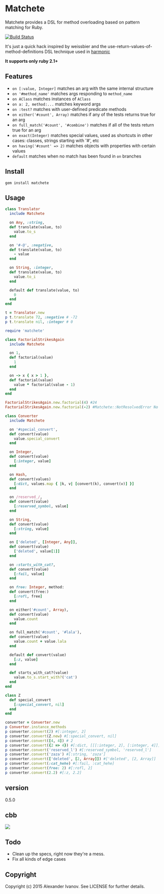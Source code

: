 Matchete
=========

Matchete provides a DSL for method overloading based on pattern matching for Ruby.

[![Build Status](https://travis-ci.org/alehander42/matchete.svg)](https://travis-ci.org/alehander42/matchete)

It's just a quick hack inspired by weissbier and the use-return-values-of-method-definitions DSL technique used in [harmonic](https://github.com/s2gatev/harmonic)

**It supports only ruby 2.1+**

Features
--------

* `on [:value, Integer]` matches an arg with the same internal structure
* `on '#method_name'` matches args responding to `method_name`
* `on AClass` matches instances of `AClass`
* `on a: 2, method:...` matches keyword args
* `on :test?` matches with user-defined predicate methods
* `on either('#count', Array)` matches if any of the tests returns true for an arg
* `on full_match('#count', '#combine')` matches if all of the tests return true for an arg
* `on exact(Integer)` matches special values, used as shortcuts in other cases:
classes, strings starting with '#', etc
* `on having('#count' => 2)` matches objects with properties with certain values
* `default` matches when no match has been found in `on` branches



Install
-----
`gem install matchete`


Usage
-----

```ruby
class Translator
  include Matchete

  on Any, :string,
  def translate(value, to)
    value.to_s
  end

  on '#-@', :negative,
  def translate(value, to)
    - value
  end

  on String, :integer,
  def translate(value, to)
    value.to_i
  end

  default def translate(value, to)
    0
  end
end

t = Translator.new
p t.translate 72, :negative # -72
p t.translate nil, :integer # 0
```

```ruby
require 'matchete'

class FactorialStrikesAgain
  include Matchete

  on 1,
  def factorial(value)
    1
  end

  on -> x { x > 1 },
  def factorial(value)
    value * factorial(value - 1)
  end
end

FactorialStrikesAgain.new.factorial(4) #24
FactorialStrikesAgain.new.factorial(-2) #Matchete::NotResolvedError No matching factorial method for args [-2]
```

```ruby
class Converter
  include Matchete

  on '#special_convert',
  def convert(value)
    value.special_convert
  end

  on Integer,
  def convert(value)
    [:integer, value]
  end

  on Hash,
  def convert(values)
    [:dict, values.map { |k, v| [convert(k), convert(v)] }]
  end

  on /reserved_/,
  def convert(value)
    [:reserved_symbol, value]
  end

  on String,
  def convert(value)
    [:string, value]
  end

  on ['deleted', [Integer, Any]],
  def convert(value)
    ['deleted', value[1]]
  end

  on :starts_with_cat?,
  def convert(value)
    [:fail, value]
  end

  on free: Integer, method:
  def convert(free:)
    [:rofl, free]
  end

  on either('#count', Array),
  def convert(value)
    value.count
  end

  on full_match('#count', '#lala'),
  def convert(value)
    value.count + value.lala
  end

  default def convert(value)
    [:z, value]
  end

  def starts_with_cat?(value)
    value.to_s.start_with?('cat')
  end
end

class Z
  def special_convert
    [:special_convert, nil]
  end
end

converter = Converter.new
p Converter.instance_methods
p converter.convert(2) #[:integer, 2]
p converter.convert(Z.new) #[:special_convert, nil]
p converter.convert([4, 4]) # 2
p converter.convert({2 => 4}) #[:dict, [[[:integer, 2], [:integer, 4]]]
p converter.convert('reserved_l') #[:reserved_symbol, 'reserved_l']
p converter.convert('zaza') #[:string, 'zaza']
p converter.convert(['deleted', [2, Array]]) #['deleted', [2, Array]]
p converter.convert(:cat_hehe) #[:fail, :cat_hehe]
p converter.convert(free: 2) #[:rofl, 2]
p converter.convert(2.2) #[:z, 2.2]

```

version
-------
0.5.0


cbb
-----
![](https://global3.memecdn.com/kawaii-danny-trejo_o_2031011.jpg)

Todo
-----
* Clean up the specs, right now they're a mess.
* Fix all kinds of edge cases


Copyright
-----

Copyright (c) 2015 Alexander Ivanov. See LICENSE for further details.
